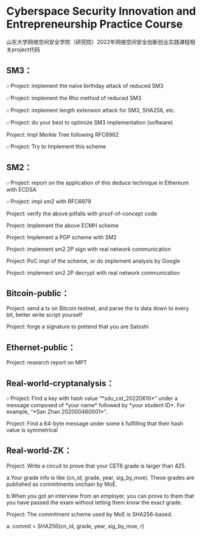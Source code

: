 # Cyberspace Security Innovation and Entrepreneurship Practice Course

山东大学网络空间安全学院（研究院）2022年网络空间安全创新创业实践课程相关project代码

## SM3：

✅Project: implement the naïve birthday attack of reduced SM3

✅Project: implement the Rho method of reduced SM3

✅Project: implement length extension attack for SM3, SHA256, etc.

✅Project: do your best to optimize SM3 implementation (software)

Project: Impl Merkle Tree following RFC6962

✅Project: Try to Implement this scheme

<!--文件见siyu-chen branch，参考链接如下：blog.csdn.net/qq_35699583/article/details/113060927?spm=1001.2101.3001.6650.1&utm_medium=distribute.pc_relevant.none-task-blog-2~default~CTRLIST~default-1-113060927-blog-121555000.pc_relevant_multi_platform_whitelistv1_exp2&depth_1-utm_source=distribute.pc_relevant.none-task-blog-2~default~CTRLIST~default-1-113060927-blog-121555000.pc_relevant_multi_platform_whitelistv1_exp2&utm_relevant_index=1-->

## SM2：

✅Project: report on the application of this deduce technique in Ethereum with ECDSA

✅Project: impl sm2 with RFC6979

Project: verify the above pitfalls with proof-of-concept code

Project: Implement the above ECMH scheme

Project: Implement a PGP scheme with SM2

Project: implement sm2 2P sign with real network communication

Project: PoC impl of the scheme, or do implement analysis by Google

Project: implement sm2 2P decrypt with real network communication

## <!--Bitcoin：-->

<!--Project: forge a signature to pretend that you are Satoshi-->

## Bitcoin-public：

Project: send a tx on Bitcoin testnet, and parse the tx data down to every bit, better write script yourself

Project: forge a signature to pretend that you are Satoshi

## Ethernet-public：

Project: research report on MPT

## Real-world-cryptanalysis：

✅Project: Find a key with hash value “\*sdu_cst_20220610\*” under a message composed of \*your name\* followed by \*your student ID\*. For example, “\*San Zhan 202000460001\*”.

Project: Find a 64-byte message under some k fulfilling that their hash value is symmetrical

## Real-world-ZK：

Project: Write a circuit to prove that your CET6 grade is larger than 425. 

a.Your grade info is like (cn_id, grade, year, sig_by_moe). These grades are published as commitments onchain by MoE. 

b.When you got an interview from an employer, you can prove to them that you have passed the exam without letting them know the exact grade. 

Project:  The commitment scheme used by MoE is SHA256-based. 

a. commit = SHA256(cn_id, grade, year, sig_by_moe, r)
